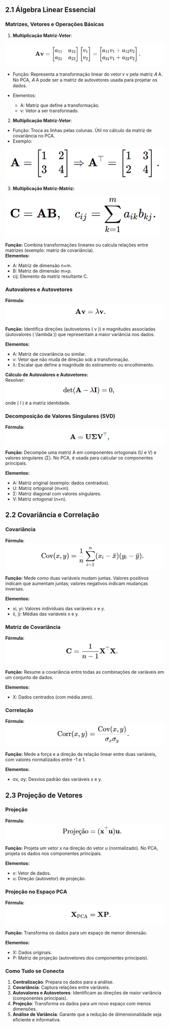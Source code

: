 ## **2.1 Álgebra Linear Essencial**

### **Matrizes, Vetores e Operações Básicas**

1. **Multiplicação Matriz-Vetor**:

![alt text](img/0.png)

- Função: Representa a transformação linear do vetor 𝑣 v pela matriz 𝐴 A. No PCA, 𝐴 A pode ser a matriz de autovetores usada para projetar os dados.

- Elementos:
    - A: Matriz que define a transformação.
    - v: Vetor a ser transformado.

2. **Multiplicação Matriz-Vetor**:

- Função: Troca as linhas pelas colunas. Útil no cálculo da matriz de covariância no PCA.
- Exemplo:

![alt text](img/1.png)

3. **Multiplicação Matriz-Matriz:**

![alt text](img/2.png)

**Função:** Combina transformações lineares ou calcula relações entre matrizes (exemplo: matriz de covariância).  
**Elementos:**  
- A: Matriz de dimensão n×m.  
- B: Matriz de dimensão m×p.  
- cij: Elemento da matriz resultante C.  

### **Autovalores e Autovetores**  

**Fórmula:**  
![alt text](img/3.png)

**Função:** Identifica direções (autovetores \( v \)) e magnitudes associadas (autovalores \( \lambda \)) que representam a maior variância nos dados.  

**Elementos:**  
- A: Matriz de covariância ou similar.  
- v: Vetor que não muda de direção sob a transformação.  
- λ: Escalar que define a magnitude do estiramento ou encolhimento.  

**Cálculo de Autovalores e Autovetores:**  
Resolver:  
![alt text](img/4.png)
onde \( I \) é a matriz identidade.  

### **Decomposição de Valores Singulares (SVD)**  

**Fórmula:**  
![alt text](img/5.png)

**Função:** Decompõe uma matriz A em componentes ortogonais (U e V) e valores singulares (Σ). No PCA, é usada para calcular os componentes principais.  

**Elementos:**  
- A: Matriz original (exemplo: dados centrados).  
- U: Matriz ortogonal (m×m).  
- Σ: Matriz diagonal com valores singulares.  
- V: Matriz ortogonal (n×n).  


## **2.2 Covariância e Correlação**  

### Covariância  
**Fórmula:**  
![alt text](img/6.png)

**Função:** Mede como duas variáveis mudam juntas. Valores positivos indicam que aumentam juntas; valores negativos indicam mudanças inversas.  

**Elementos:**  
- xi, yi: Valores individuais das variáveis x e y.  
- x̄, ȳ: Médias das variáveis x e y.  

### Matriz de Covariância  
**Fórmula:**  
![alt text](img/7.png)

**Função:** Resume a covariância entre todas as combinações de variáveis em um conjunto de dados.  

**Elementos:**  
- X: Dados centrados (com média zero).  

### **Correlação**  

**Fórmula:**  
![alt text](img/8.png)

**Função:** Mede a força e a direção da relação linear entre duas variáveis, com valores normalizados entre -1 e 1.  

**Elementos:**  
- σx, σy: Desvios padrão das variáveis x e y.  


## **2.3 Projeção de Vetores**  

### Projeção  
**Fórmula:**  
![alt text](img/9.png)

**Função:** Projeta um vetor x na direção do vetor u (normalizado). No PCA, projeta os dados nos componentes principais.  

**Elementos:**  
- x: Vetor de dados.  
- u: Direção (autovetor) de projeção.  

### Projeção no Espaço PCA  
**Fórmula:**  
![alt text](img/10.png)

**Função:** Transforma os dados para um espaço de menor dimensão.  

**Elementos:**  
- X: Dados originais.  
- P: Matriz de projeção (autovetores dos componentes principais).  

### **Como Tudo se Conecta**

1. **Centralização**: Prepara os dados para a análise.
2. **Covariância**: Captura relações entre variáveis.
3. **Autovalores e Autovetores**: Identificam as direções de maior variância (componentes principais).
4. **Projeção**: Transforma os dados para um novo espaço com menos dimensões.
5. **Análise de Variância**: Garante que a redução de dimensionalidade seja eficiente e informativa.
